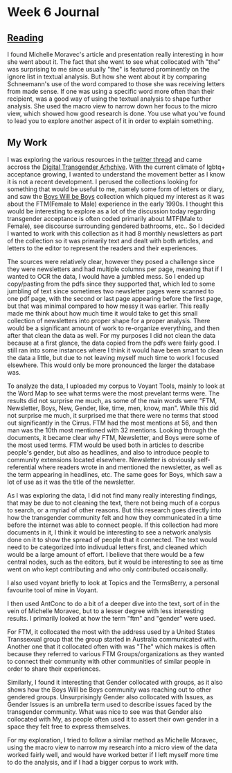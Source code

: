 # Week 6 Journal


## [Reading](http://historyinthecity.blogspot.com/2013/11/before-i-start-i-want-to-thank-people.html)

I found Michelle Moravec's article and presentation really interesting in how she went about it. The fact that she went to see what collocated with "the" was surprising to me since usually "the" is featured prominently on the ignore list in textual analysis. But how she went about it by comparing Schneemann's use of the word compared to those she was receiving letters from made sense. If one was using a specific word more often than their recipient, was a good way of using the textual analysis to shape further analysis. She used the macro view to narrow down her focus to the micro view, which showed how good research is done. You use what you've found to lead you to explore another aspect of it in order to explain something. 


## My Work

I was exploring the various resources in the [twitter thread](https://twitter.com/amaliasl/status/1245544256212807680) and came accross the [Digital Transgender Arhchive](https://www.digitaltransgenderarchive.net/). With the current climate of lgbtq+ acceptance growing, I wanted to understand the movement better as I know it is not a recent development. I perused the collections looking for something that would be useful to me, namely some form of letters or diary, and saw the [Boys Will be Boys](https://www.digitaltransgenderarchive.net/col/1r66j121q) collection which piqued my interest as it was about the FTM(Female to Male) experience in the early 1990s. I thought this would be interesting to explore as a lot of the discussion today regarding transgender acceptance is often coded primarily about MTF(Male to Female), see discourse surrounding gendered bathrooms, etc.. So I decided I wanted to work with this collection as it had 8 monthly newsletters as part of the collection so it was primarily text and dealt with both articles, and letters to the editor to represent the readers and their experiences.

The sources were relatively clear, however they posed a challenge since they were newsletters and had multiple columns per page, meaning that if I wanted to OCR the data, I would have a jumbled mess. So I ended up copy/pasting from the pdfs since they supported that, which led to some jumbling of text since sometimes two newsletter pages were scanned to one pdf page, with the second or last page appearing before the first page, but that was minimal compared to how messy it was earlier. This really made me think about how much time it would take to get this small collection of newsletters into proper shape for a proper analysis. There would be a significant amount of work to re-organize everything, and then after that clean the data as well. For my purposes I did not clean the data because at a first glance, the data copied from the pdfs were fairly good. I still ran into some instances where I think it would have been smart to clean the data a little, but due to not leaving myself much time to work I focused elsewhere. This would only be more pronounced the larger the database was.

To analyze the data, I uploaded my corpus to Voyant Tools, mainly to look at the Word Map to see what terms were the most prevelant terms were. The results did not surprise me much, as some of the main words were "FTM, Newsletter, Boys, New, Gender, like, time, men, know, man". While this did not surprise me much, it surprised me that there were no terms that stood out significantly in the Cirrus. FTM had the most mentions at 56, and then man was the 10th most mentioned with 32 mentions. Looking through the documents, it became clear why FTM, Newsletter, and Boys were some of the most used terms. FTM would be used both in articles to describe people's gender, but also as headlines, and also to introduce people to community extensions located elsewhere. Newsletter is obviously self-referential where readers wrote in and mentioned the newsletter, as well as the term appearing in headlines, etc. The same goes for Boys, which saw a lot of use as it was the title of the newsletter. 

As I was exploring the data, I did not find many really interesting findings, that may be due to not cleaning the text, there not being much of a corpus to search, or a myriad of other reasons. But this research goes directly into how the transgender community felt and how they communicated in a time before the internet was able to connect people. If this collection had more documents in it, I think it would be interesting to see a network analysis done on it to show the spread of people that it connected. The text would need to be categorized into indivudual letters first, and cleaned which would be a large amount of effort. I believe that there would be a few central nodes, such as the editors, but it would be interesting to see as time went on who kept contributing and who only contributed occaisonally. 

I also used voyant briefly to look at Topics and the TermsBerry, a personal favourite tool of mine in Voyant. 


I then used AntConc to do a bit of a deeper dive into the text, sort of in the vein of Michelle Moravec, but to a lesser degree with less interesting results. I primarily looked at how the term "ftm" and "gender" were used. 

For FTM, it collocated the most with the address used by a United States Transsexual group that the group started in Australia communicated with. Another one that it collocated often with was "The" which makes is often because they referred to various FTM Groups/organizations as they wanted to connect their community with other communities of similar people in order to share their experiences. 

Similarly, I found it interesting that Gender collocated with groups, as it also shows how the Boys Will be Boys community was reaching out to other gendered groups. Unsurprisingly Gender also collocated with Issues, as Gender Issues is an umbrella term used to describe issues faced by the transgender community. What was nice to see was that Gender also collocated with My, as people often used it to assert their own gender in a space they felt free to express themselves.


For my exploration, I tried to follow a similar method as Michelle Moravec, using the macro view to narrow my research into a micro view of the data worked fairly well, and would have worked better if I left myself more time to do the analysis, and if I had a bigger corpus to work with.
